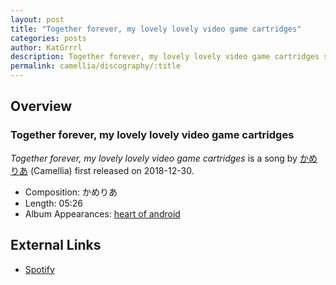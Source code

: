 ```yaml
---
layout: post
title: "Together forever, my lovely lovely video game cartridges"
categories: posts
author: KatGrrrl
description: Together forever, my lovely lovely video game cartridges song page
permalink: camellia/discography/:title
---
```


## Overview

### Together forever, my lovely lovely video game cartridges

*Together forever, my lovely lovely video game cartridges* is a song by [かめりあ](/camellia) (Camellia) first released on 2018-12-30.

* Composition: かめりあ
* Length: 05:26
* Album Appearances: [heart of android](/camellia/albums/heart-of-android)

## External Links

* [Spotify](https://open.spotify.com/track/7zYdU102BzR5xlKPexEtos?si=d0bc9d9cbb5a452c)
